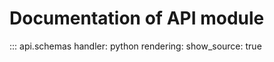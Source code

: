 # Documentation of API module
::: api.schemas
    handler: python
    rendering:
      show_source: true